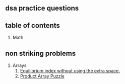 ## dsa practice questions

## table of contents

1. Math

## non striking problems

1. Arrays
   1. [Equilibrium index without using the extra space.](https://github.com/rangaraju29139/programming-practice/blob/master/dsa/Arrays/3%20Equilibrium%20index.md#problem-description)
   2. [Product Array Puzzle](https://github.com/rangaraju29139/programming-practice/blob/master/dsa/Arrays/8.%20Product%20array%20puzzle.md#product-array-puzzle)
 
